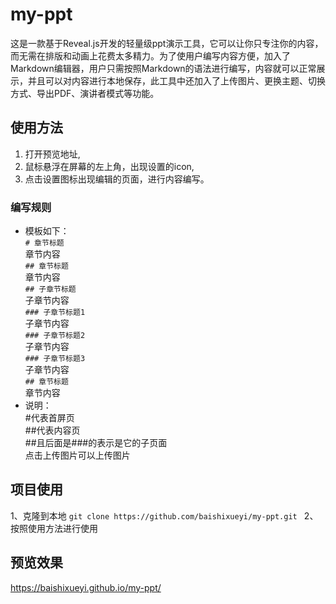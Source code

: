 # my-ppt
这是一款基于Reveal.js开发的轻量级ppt演示工具，它可以让你只专注你的内容，而无需在排版和动画上花费太多精力。为了使用户编写内容方便，加入了Markdown编辑器，用户只需按照Markdown的语法进行编写，内容就可以正常展示，并且可以对内容进行本地保存，此工具中还加入了上传图片、更换主题、切换方式、导出PDF、演讲者模式等功能。
## 使用方法
1. 打开预览地址,
2. 鼠标悬浮在屏幕的左上角，出现设置的icon,
3. 点击设置图标出现编辑的页面，进行内容编写。
### 编写规则
* 模板如下：   
``# 章节标题``   
章节内容   
``## 章节标题``   
章节内容   
``## 子章节标题``   
子章节内容   
``### 子章节标题1``    
子章节内容   
``### 子章节标题2``    
子章节内容   
``### 子章节标题3``    
子章节内容   
``## 章节标题``   
章节内容   
* 说明：  
#代表首屏页  
##代表内容页  
##且后面是###的表示是它的子页面   
点击上传图片可以上传图片   
## 项目使用
1、克隆到本地
``git clone https://github.com/baishixueyi/my-ppt.git
``
2、按照使用方法进行使用
## 预览效果
https://baishixueyi.github.io/my-ppt/

